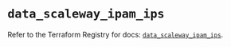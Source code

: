 # `data_scaleway_ipam_ips`

Refer to the Terraform Registry for docs: [`data_scaleway_ipam_ips`](https://registry.terraform.io/providers/scaleway/scaleway/2.57.0/docs/data-sources/ipam_ips).

